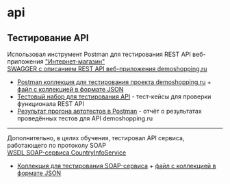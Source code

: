 # api
## Тестирование API
Использовал инструмент Postman для тестирования REST API веб-приложения ["Интернет-магазин"](https://demoshopping.ru/)  
[SWAGGER с описанием REST API веб-приложения demoshopping.ru](https://qa.demoshopping.ru/api-docs/)
 - [Postman коллекция для тестирования проекта demoshopping.ru](https://www.postman.com/galactic-trinity-675719/workspace/demoshopping/collection/19886596-8703a4be-d5a0-444e-8efc-5d0694a920e6?action=share&creator=19886596&active-environment=19886596-224143ea-8b1e-49d6-b66d-abbb888d613d) + [файл с коллекцией в формате JSON](https://github.com/KSait0/api/blob/main/DemoShopping.postman_collection.json)
 - [Тестовый набор для тестирования API](https://github.com/user-attachments/files/17101794/G8-2024-09-23.pdf) - тест-кейсы для проверки функционала REST API
 - [Результат прогона автотестов в Postman](https://github.com/user-attachments/files/17091209/DemoShopping.postman_test_run.json) - отчёт о результатах проведённых тестов для API demoshopping.ru
 ---
 Дополнительно, в целях обучения, тестировал API сервиса, работающего по протоколу SOAP  
 [WSDL SOAP-сервиса CountryInfoService](http://webservices.oorsprong.org/websamples.countryinfo/CountryInfoService.wso?WSDL)
 - [Коллекция для тестирования SOAP-сервиса](https://www.postman.com/galactic-trinity-675719/workspace/soap/collection/19886596-303f7655-58b7-4afe-b898-e2a726ec3663?action=share&creator=19886596) + [файл с коллекцией в формате JSON](https://github.com/KSait0/api/blob/main/SOAP.postman_collection.json)



